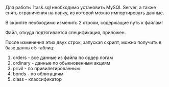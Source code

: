 Для работы 1task.sql необходимо установить MySQL Server, а также снять ограничения на папку, из которой можно импортировать данные. 

В скрипте необходимо изменить 2 строки, содержащие путь к файлам! 

Файл, откуда подтягивается спецификация, приложен.

После изменения этих двух строк, запуская скрипт, можно получить в базе данных 5 таблиц: 

1. orders - все данные из файла по ордер логам
2. ordinary - данные по обыкновенным акциям
3. privil - по привилегированным 
4. bonds - по облигациям
5. class - классификатор 

